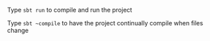 Type `sbt run` to compile and run the project

Type `sbt ~compile` to have the project continually compile when files change